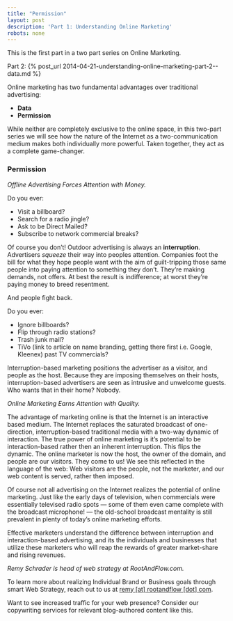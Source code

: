 ```yaml
---
title: "Permission"
layout: post
description: 'Part 1: Understanding Online Marketing'
robots: none
---
```


This is the first part in a two part series on Online Marketing.  

Part 2: {% post_url 2014-04-21-understanding-online-marketing-part-2--data.md %}  

Online marketing has two fundamental advantages over traditional advertising: 
+ **Data**  
+ **Permission**  

While neither are completely exclusive to the online space, in this two-part series we will see how the nature of the Internet as a two-communication medium makes both individually more powerful. Taken together, they act as a complete game-changer. 

### Permission  

_Offline Advertising Forces Attention with Money._  

Do you ever:
+ Visit a billboard?  
+ Search for a radio jingle?  
+ Ask to be Direct Mailed?  
+ Subscribe to network commercial breaks?  

Of course you don’t! Outdoor advertising is always an **interruption**. Advertisers _squeeze_ their way into peoples attention. Companies foot the bill for what they hope people want with the aim of guilt-tripping those same people into paying attention to something they don’t. They’re making demands, not offers. At best the result is indifference; at worst they’re paying money to breed resentment.  

And people fight back.  

Do you ever:  
+ Ignore billboards?  
+ Flip through radio stations?  
+ Trash junk mail?  
+ TiVo (link to article on name branding, getting there first i.e. Google, Kleenex) past TV commercials?  

Interruption-based marketing positions the advertiser as a visitor, and people as the host. Because they are imposing themselves on their hosts, interruption-based advertisers are seen as intrusive and unwelcome guests. Who wants that in their home? Nobody.  

_Online Marketing Earns Attention with Quality._  

The advantage of marketing online is that the Internet is an interactive based medium. The Internet replaces the saturated broadcast of one-direction, interruption-based traditional media with a two-way dynamic of interaction. The true power of online marketing is it’s potential to be interaction-based rather then an inherent interruption. This flips the dynamic. The online marketer is now the host, the owner of the domain, and people are our visitors. They come to us! We see this reflected in the language of the web: Web visitors are the people, not the marketer, and our web content is served, rather then imposed.  

Of course not all advertising on the Internet realizes the potential of online marketing. Just like the early days of television, when commercials were essentially televised radio spots — some of them even came complete with the broadcast microphone! —  the old-school broadcast mentality is still prevalent in plenty of today’s online marketing efforts.  

Effective marketers understand the difference between interruption and interaction-based advertising, and its the individuals and businesses that utilize these marketers who will reap the rewards of greater market-share and rising revenues.  

_Remy Schrader is head of web strategy at RootAndFlow.com._  

To learn more about realizing Individual Brand or Business goals through smart Web Strategy, reach out to us at <a href="mailto:remy@rootandflow.com">remy [at] rootandflow [dot] com</a>.  

Want to see increased traffic for your web presence? Consider our copywriting services for relevant blog-authored content like this.  

